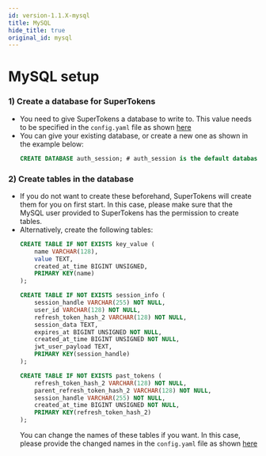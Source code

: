 ```yaml
---
id: version-1.1.X-mysql
title: MySQL
hide_title: true
original_id: mysql
---
```


# MySQL setup

### 1) Create a database for SuperTokens
- You need to give SuperTokens a database to write to. This value needs to be specified in the ```config.yaml``` file as shown [here](../../configuration/database/mysql)
- You can give your existing database, or create a new one as shown in the example below:
    ```sql
    CREATE DATABASE auth_session; # auth_session is the default database name
    ```

### 2) Create tables in the database
- If you do not want to create these beforehand, SuperTokens will create them for you on first start. In this case, please make sure that the MySQL user provided to SuperTokens has the permission to create tables.
- Alternatively, create the following tables:
    ```sql
    CREATE TABLE IF NOT EXISTS key_value (
        name VARCHAR(128),
        value TEXT,
        created_at_time BIGINT UNSIGNED,
        PRIMARY KEY(name)
    );

    CREATE TABLE IF NOT EXISTS session_info (
        session_handle VARCHAR(255) NOT NULL,
        user_id VARCHAR(128) NOT NULL,
        refresh_token_hash_2 VARCHAR(128) NOT NULL,
        session_data TEXT,
        expires_at BIGINT UNSIGNED NOT NULL,
        created_at_time BIGINT UNSIGNED NOT NULL,
        jwt_user_payload TEXT,
        PRIMARY KEY(session_handle)
    );

    CREATE TABLE IF NOT EXISTS past_tokens (
        refresh_token_hash_2 VARCHAR(128) NOT NULL,
        parent_refresh_token_hash_2 VARCHAR(128) NOT NULL,
        session_handle VARCHAR(255) NOT NULL,
        created_at_time BIGINT UNSIGNED NOT NULL,
        PRIMARY KEY(refresh_token_hash_2)
    );
    ```
    You can change the names of these tables if you want. In this case, please provide the changed names in the ```config.yaml``` file as shown [here](../../configuration/database/mysql)
